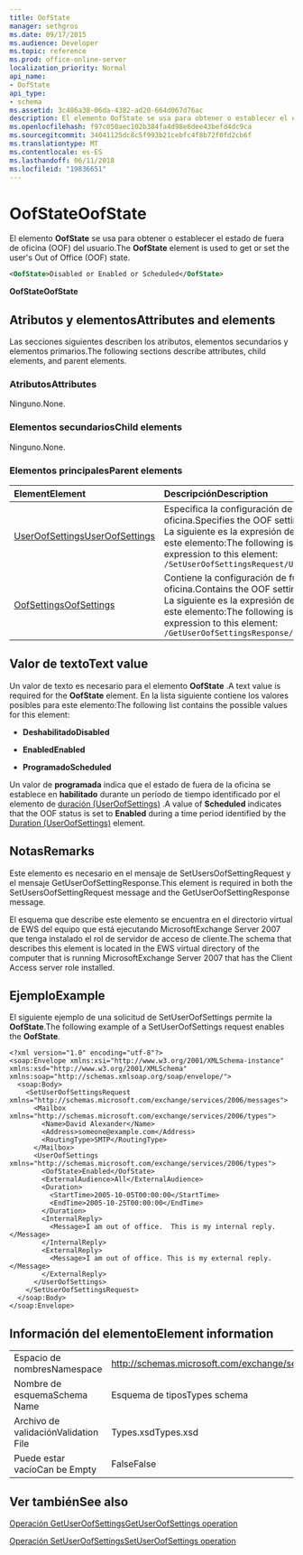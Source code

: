 ```yaml
---
title: OofState
manager: sethgros
ms.date: 09/17/2015
ms.audience: Developer
ms.topic: reference
ms.prod: office-online-server
localization_priority: Normal
api_name:
- OofState
api_type:
- schema
ms.assetid: 3c486a38-06da-4382-ad20-664d067d76ac
description: El elemento OofState se usa para obtener o establecer el estado de fuera de oficina (OOF) del usuario.
ms.openlocfilehash: f97c050aec102b384fa4d98e6dee43befd4dc9ca
ms.sourcegitcommit: 34041125dc8c5f993b21cebfc4f8b72f0fd2cb6f
ms.translationtype: MT
ms.contentlocale: es-ES
ms.lasthandoff: 06/11/2018
ms.locfileid: "19836651"
---
```

# <a name="oofstate"></a><span data-ttu-id="bab49-103">OofState</span><span class="sxs-lookup"><span data-stu-id="bab49-103">OofState</span></span>

<span data-ttu-id="bab49-104">El elemento **OofState** se usa para obtener o establecer el estado de fuera de oficina (OOF) del usuario.</span><span class="sxs-lookup"><span data-stu-id="bab49-104">The **OofState** element is used to get or set the user's Out of Office (OOF) state.</span></span> 
  
```xml
<OofState>Disabled or Enabled or Scheduled</OofState>
```

 <span data-ttu-id="bab49-105">**OofState**</span><span class="sxs-lookup"><span data-stu-id="bab49-105">**OofState**</span></span>
## <a name="attributes-and-elements"></a><span data-ttu-id="bab49-106">Atributos y elementos</span><span class="sxs-lookup"><span data-stu-id="bab49-106">Attributes and elements</span></span>

<span data-ttu-id="bab49-107">Las secciones siguientes describen los atributos, elementos secundarios y elementos primarios.</span><span class="sxs-lookup"><span data-stu-id="bab49-107">The following sections describe attributes, child elements, and parent elements.</span></span>
  
### <a name="attributes"></a><span data-ttu-id="bab49-108">Atributos</span><span class="sxs-lookup"><span data-stu-id="bab49-108">Attributes</span></span>

<span data-ttu-id="bab49-109">Ninguno.</span><span class="sxs-lookup"><span data-stu-id="bab49-109">None.</span></span>
  
### <a name="child-elements"></a><span data-ttu-id="bab49-110">Elementos secundarios</span><span class="sxs-lookup"><span data-stu-id="bab49-110">Child elements</span></span>

<span data-ttu-id="bab49-111">Ninguno.</span><span class="sxs-lookup"><span data-stu-id="bab49-111">None.</span></span>
  
### <a name="parent-elements"></a><span data-ttu-id="bab49-112">Elementos principales</span><span class="sxs-lookup"><span data-stu-id="bab49-112">Parent elements</span></span>

|<span data-ttu-id="bab49-113">**Element**</span><span class="sxs-lookup"><span data-stu-id="bab49-113">**Element**</span></span>|<span data-ttu-id="bab49-114">**Descripción**</span><span class="sxs-lookup"><span data-stu-id="bab49-114">**Description**</span></span>|
|:-----|:-----|
|[<span data-ttu-id="bab49-115">UserOofSettings</span><span class="sxs-lookup"><span data-stu-id="bab49-115">UserOofSettings</span></span>](useroofsettings.md) <br/> |<span data-ttu-id="bab49-116">Especifica la configuración de fuera de la oficina.</span><span class="sxs-lookup"><span data-stu-id="bab49-116">Specifies the OOF settings.</span></span>  <br/> <span data-ttu-id="bab49-117">La siguiente es la expresión de XPath para este elemento:</span><span class="sxs-lookup"><span data-stu-id="bab49-117">The following is the XPath expression to this element:</span></span>  <br/>  `/SetUserOofSettingsRequest/UserOofSettings` <br/> |
|[<span data-ttu-id="bab49-118">OofSettings</span><span class="sxs-lookup"><span data-stu-id="bab49-118">OofSettings</span></span>](oofsettings.md) <br/> |<span data-ttu-id="bab49-119">Contiene la configuración de fuera de la oficina.</span><span class="sxs-lookup"><span data-stu-id="bab49-119">Contains the OOF settings.</span></span>  <br/> <span data-ttu-id="bab49-120">La siguiente es la expresión de XPath para este elemento:</span><span class="sxs-lookup"><span data-stu-id="bab49-120">The following is the XPath expression to this element:</span></span>  <br/>  `/GetUserOofSettingsResponse/OofSettings` <br/> |
   
## <a name="text-value"></a><span data-ttu-id="bab49-121">Valor de texto</span><span class="sxs-lookup"><span data-stu-id="bab49-121">Text value</span></span>

<span data-ttu-id="bab49-122">Un valor de texto es necesario para el elemento **OofState** .</span><span class="sxs-lookup"><span data-stu-id="bab49-122">A text value is required for the **OofState** element.</span></span> <span data-ttu-id="bab49-123">En la lista siguiente contiene los valores posibles para este elemento:</span><span class="sxs-lookup"><span data-stu-id="bab49-123">The following list contains the possible values for this element:</span></span> 
  
- <span data-ttu-id="bab49-124">**Deshabilitado**</span><span class="sxs-lookup"><span data-stu-id="bab49-124">**Disabled**</span></span>
    
- <span data-ttu-id="bab49-125">**Enabled**</span><span class="sxs-lookup"><span data-stu-id="bab49-125">**Enabled**</span></span>
    
- <span data-ttu-id="bab49-126">**Programado**</span><span class="sxs-lookup"><span data-stu-id="bab49-126">**Scheduled**</span></span>
    
<span data-ttu-id="bab49-127">Un valor de **programada** indica que el estado de fuera de la oficina se establece en **habilitado** durante un período de tiempo identificado por el elemento de [duración (UserOofSettings)](duration-useroofsettings.md) .</span><span class="sxs-lookup"><span data-stu-id="bab49-127">A value of **Scheduled** indicates that the OOF status is set to **Enabled** during a time period identified by the [Duration (UserOofSettings)](duration-useroofsettings.md) element.</span></span> 
  
## <a name="remarks"></a><span data-ttu-id="bab49-128">Notas</span><span class="sxs-lookup"><span data-stu-id="bab49-128">Remarks</span></span>

<span data-ttu-id="bab49-129">Este elemento es necesario en el mensaje de SetUsersOofSettingRequest y el mensaje GetUserOofSettingResponse.</span><span class="sxs-lookup"><span data-stu-id="bab49-129">This element is required in both the SetUsersOofSettingRequest message and the GetUserOofSettingResponse message.</span></span>
  
<span data-ttu-id="bab49-130">El esquema que describe este elemento se encuentra en el directorio virtual de EWS del equipo que está ejecutando MicrosoftExchange Server 2007 que tenga instalado el rol de servidor de acceso de cliente.</span><span class="sxs-lookup"><span data-stu-id="bab49-130">The schema that describes this element is located in the EWS virtual directory of the computer that is running MicrosoftExchange Server 2007 that has the Client Access server role installed.</span></span>
  
## <a name="example"></a><span data-ttu-id="bab49-131">Ejemplo</span><span class="sxs-lookup"><span data-stu-id="bab49-131">Example</span></span>

<span data-ttu-id="bab49-132">El siguiente ejemplo de una solicitud de SetUserOofSettings permite la **OofState**.</span><span class="sxs-lookup"><span data-stu-id="bab49-132">The following example of a SetUserOofSettings request enables the **OofState**.</span></span>
  
```
<?xml version="1.0" encoding="utf-8"?>
<soap:Envelope xmlns:xsi="http://www.w3.org/2001/XMLSchema-instance" xmlns:xsd="http://www.w3.org/2001/XMLSchema" xmlns:soap="http://schemas.xmlsoap.org/soap/envelope/">
  <soap:Body>
    <SetUserOofSettingsRequest xmlns="http://schemas.microsoft.com/exchange/services/2006/messages">
      <Mailbox xmlns="http://schemas.microsoft.com/exchange/services/2006/types">
        <Name>David Alexander</Name>
        <Address>someone@example.com</Address>
        <RoutingType>SMTP</RoutingType>
      </Mailbox>
      <UserOofSettings xmlns="http://schemas.microsoft.com/exchange/services/2006/types">
        <OofState>Enabled</OofState>
        <ExternalAudience>All</ExternalAudience>
        <Duration>
          <StartTime>2005-10-05T00:00:00</StartTime>
          <EndTime>2005-10-25T00:00:00</EndTime>
        </Duration>
        <InternalReply>
          <Message>I am out of office.  This is my internal reply.</Message>
        </InternalReply>
        <ExternalReply>
          <Message>I am out of office. This is my external reply.</Message>
        </ExternalReply>
      </UserOofSettings>
    </SetUserOofSettingsRequest>
  </soap:Body>
</soap:Envelope>
```

## <a name="element-information"></a><span data-ttu-id="bab49-133">Información del elemento</span><span class="sxs-lookup"><span data-stu-id="bab49-133">Element information</span></span>

|||
|:-----|:-----|
|<span data-ttu-id="bab49-134">Espacio de nombres</span><span class="sxs-lookup"><span data-stu-id="bab49-134">Namespace</span></span>  <br/> |http://schemas.microsoft.com/exchange/services/2006/types  <br/> |
|<span data-ttu-id="bab49-135">Nombre de esquema</span><span class="sxs-lookup"><span data-stu-id="bab49-135">Schema Name</span></span>  <br/> |<span data-ttu-id="bab49-136">Esquema de tipos</span><span class="sxs-lookup"><span data-stu-id="bab49-136">Types schema</span></span>  <br/> |
|<span data-ttu-id="bab49-137">Archivo de validación</span><span class="sxs-lookup"><span data-stu-id="bab49-137">Validation File</span></span>  <br/> |<span data-ttu-id="bab49-138">Types.xsd</span><span class="sxs-lookup"><span data-stu-id="bab49-138">Types.xsd</span></span>  <br/> |
|<span data-ttu-id="bab49-139">Puede estar vacío</span><span class="sxs-lookup"><span data-stu-id="bab49-139">Can be Empty</span></span>  <br/> |<span data-ttu-id="bab49-140">False</span><span class="sxs-lookup"><span data-stu-id="bab49-140">False</span></span>  <br/> |
   
## <a name="see-also"></a><span data-ttu-id="bab49-141">Ver también</span><span class="sxs-lookup"><span data-stu-id="bab49-141">See also</span></span>



[<span data-ttu-id="bab49-142">Operación GetUserOofSettings</span><span class="sxs-lookup"><span data-stu-id="bab49-142">GetUserOofSettings operation</span></span>](getuseroofsettings-operation.md)
  
[<span data-ttu-id="bab49-143">Operación SetUserOofSettings</span><span class="sxs-lookup"><span data-stu-id="bab49-143">SetUserOofSettings operation</span></span>](setuseroofsettings-operation.md)

